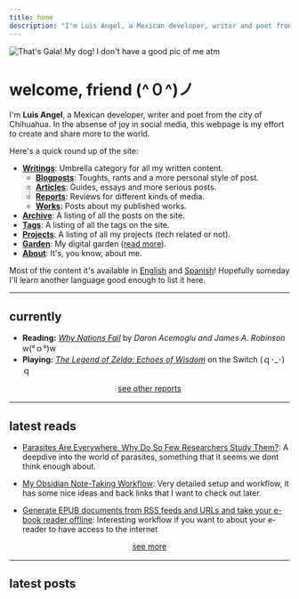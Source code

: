 ```yaml
---
title: home
description: "I'm Luis Angel, a Mexican developer, writer and poet from the city of Chihuahua. In the absense of joy in social media, this webpage is my effort to create and share more to the world."
---
```

<img
  id="avatar"
  class="hide-on-mobile"
  src="/images/index/gala.jpg"
  alt="That's Gala! My dog! I don't have a good pic of me atm">

# welcome, friend (^０^)ノ

I'm **Luis Angel**, a Mexican developer, writer and poet from the city of Chihuahua. In the absense of joy in social media, this webpage is my effort to create and share more to the world.

Here's a quick round up of the site:

- [**Writings**](/categories): Umbrella category for all my written content.
  - [**Blogposts**](/categories/blogposts): Toughts, rants and a more personal style of post.
  - [**Articles**](/categories/articles): Guides, essays and more serious posts.
  - [**Reports**](/categories/reports): Reviews for different kinds of media.
  - [**Works**](/categories/works): Posts about my published works.
- [**Archive**](/post): A listing of all the posts on the site.
- [**Tags**](/tags): A listing of all the tags on the site.
- [**Projects**](/projects): A listing of all my projects (tech related or not).
- [**Garden**](/garden): My digital garden ([read more](https://abyss.j3s.sh/hypha/digital_abyss)).
- [**About**](/about): It's, you know, about me.

Most of the content it's available in [English](/en) and [Spanish](/es)! Hopefully someday I'll learn another language good enough to list it here.

---

## currently

- **Reading:** *[Why Nations Fail](https://en.wikipedia.org/wiki/Why_Nations_Fail)* by *Daron Acemoglu and James A. Robinson* w(°ｏ°)w
- **Playing:**  *[The Legend of Zelda: Echoes of Wisdom](https://www.metacritic.com/game/the-legend-of-zelda-echoes-of-wisdom/)* on the Switch (ｑ･_･)ｑ

<div style="text-align: center; margin-bottom: 1rem;">
  <a href="categories/report">
    see other reports
  </a>
</div>

---

## latest reads

- [Parasites Are Everywhere. Why Do So Few Researchers Study Them?](https://www.smithsonianmag.com/science-nature/parasites-are-everywhere-so-why-do-so-few-researchers-study-them-180984753/): A deepdive into the world of parasites, something that it seems we dont think enough about.

- [My Obsidian Note-Taking Workflow](https://www.ssp.sh/blog/obsidian-note-taking-workflow/): Very detailed setup and workflow, it has some nice ideas and back links that I want to check out later.

- [Generate EPUB documents from RSS feeds and URLs and take your e-book reader offline](https://dimitris.cc/posts/generate-epub-documents-from-rss-feeds-and-urls-and-take-your-e-book-reader-offline.html): Interesting workflow if you want to about your e-reader to have access to the internet

<div style="text-align: center; margin-bottom: 1rem;">
  <a href="/garden/latest-reads">
    see more
  </a>
</div>

---

## latest posts
